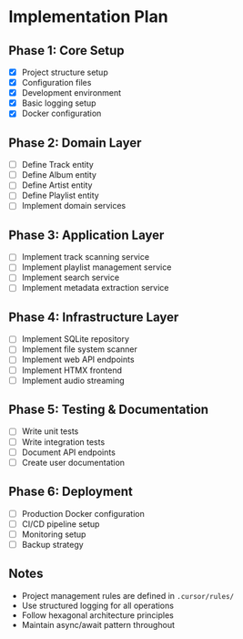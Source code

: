 # Implementation Plan

## Phase 1: Core Setup
- [x] Project structure setup
- [x] Configuration files
- [x] Development environment
- [x] Basic logging setup
- [x] Docker configuration

## Phase 2: Domain Layer
- [ ] Define Track entity
- [ ] Define Album entity
- [ ] Define Artist entity
- [ ] Define Playlist entity
- [ ] Implement domain services

## Phase 3: Application Layer
- [ ] Implement track scanning service
- [ ] Implement playlist management service
- [ ] Implement search service
- [ ] Implement metadata extraction service

## Phase 4: Infrastructure Layer
- [ ] Implement SQLite repository
- [ ] Implement file system scanner
- [ ] Implement web API endpoints
- [ ] Implement HTMX frontend
- [ ] Implement audio streaming

## Phase 5: Testing & Documentation
- [ ] Write unit tests
- [ ] Write integration tests
- [ ] Document API endpoints
- [ ] Create user documentation

## Phase 6: Deployment
- [ ] Production Docker configuration
- [ ] CI/CD pipeline setup
- [ ] Monitoring setup
- [ ] Backup strategy

## Notes
- Project management rules are defined in `.cursor/rules/`
- Use structured logging for all operations
- Follow hexagonal architecture principles
- Maintain async/await pattern throughout
